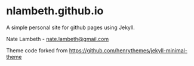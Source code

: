# nlambeth.github.io

A simple personal site for github pages using Jekyll.

Nate Lambeth - nate.lambeth@gmail.com

Theme code forked from <https://github.com/henrythemes/jekyll-minimal-theme>